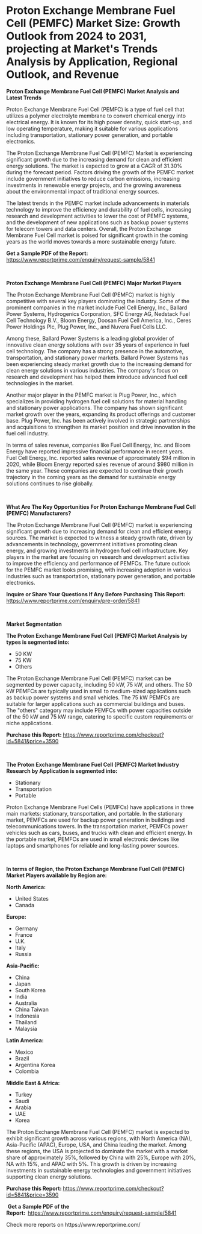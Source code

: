 <p><h1>Proton Exchange Membrane Fuel Cell (PEMFC) Market Size: Growth Outlook from 2024 to 2031, projecting at Market's Trends Analysis by Application, Regional Outlook, and Revenue</h1></p><p><strong>Proton Exchange Membrane Fuel Cell (PEMFC) Market Analysis and Latest Trends</strong></p>
<p><p>Proton Exchange Membrane Fuel Cell (PEMFC) is a type of fuel cell that utilizes a polymer electrolyte membrane to convert chemical energy into electrical energy. It is known for its high power density, quick start-up, and low operating temperature, making it suitable for various applications including transportation, stationary power generation, and portable electronics.</p><p>The Proton Exchange Membrane Fuel Cell (PEMFC) Market is experiencing significant growth due to the increasing demand for clean and efficient energy solutions. The market is expected to grow at a CAGR of 31.30% during the forecast period. Factors driving the growth of the PEMFC market include government initiatives to reduce carbon emissions, increasing investments in renewable energy projects, and the growing awareness about the environmental impact of traditional energy sources.</p><p>The latest trends in the PEMFC market include advancements in materials technology to improve the efficiency and durability of fuel cells, increasing research and development activities to lower the cost of PEMFC systems, and the development of new applications such as backup power systems for telecom towers and data centers. Overall, the Proton Exchange Membrane Fuel Cell market is poised for significant growth in the coming years as the world moves towards a more sustainable energy future.</p></p>
<p><strong>Get a Sample PDF of the Report:&nbsp;</strong> <a href="https://www.reportprime.com/enquiry/request-sample/5841">https://www.reportprime.com/enquiry/request-sample/5841</a></p>
<p>&nbsp;</p>
<p><strong>Proton Exchange Membrane Fuel Cell (PEMFC) Major Market Players</strong></p>
<p><p>The Proton Exchange Membrane Fuel Cell (PEMFC) market is highly competitive with several key players dominating the industry. Some of the prominent companies in the market include Fuel Cell Energy, Inc., Ballard Power Systems, Hydrogenics Corporation, SFC Energy AG, Nedstack Fuel Cell Technology B.V., Bloom Energy, Doosan Fuel Cell America, Inc., Ceres Power Holdings Plc, Plug Power, Inc., and Nuvera Fuel Cells LLC.</p><p>Among these, Ballard Power Systems is a leading global provider of innovative clean energy solutions with over 35 years of experience in fuel cell technology. The company has a strong presence in the automotive, transportation, and stationary power markets. Ballard Power Systems has been experiencing steady market growth due to the increasing demand for clean energy solutions in various industries. The company's focus on research and development has helped them introduce advanced fuel cell technologies in the market.</p><p>Another major player in the PEMFC market is Plug Power, Inc., which specializes in providing hydrogen fuel cell solutions for material handling and stationary power applications. The company has shown significant market growth over the years, expanding its product offerings and customer base. Plug Power, Inc. has been actively involved in strategic partnerships and acquisitions to strengthen its market position and drive innovation in the fuel cell industry.</p><p>In terms of sales revenue, companies like Fuel Cell Energy, Inc. and Bloom Energy have reported impressive financial performance in recent years. Fuel Cell Energy, Inc. reported sales revenue of approximately $94 million in 2020, while Bloom Energy reported sales revenue of around $980 million in the same year. These companies are expected to continue their growth trajectory in the coming years as the demand for sustainable energy solutions continues to rise globally.</p></p>
<p>&nbsp;</p>
<p><strong>What Are The Key Opportunities For Proton Exchange Membrane Fuel Cell (PEMFC) Manufacturers?</strong></p>
<p><p>The Proton Exchange Membrane Fuel Cell (PEMFC) market is experiencing significant growth due to increasing demand for clean and efficient energy sources. The market is expected to witness a steady growth rate, driven by advancements in technology, government initiatives promoting clean energy, and growing investments in hydrogen fuel cell infrastructure. Key players in the market are focusing on research and development activities to improve the efficiency and performance of PEMFCs. The future outlook for the PEMFC market looks promising, with increasing adoption in various industries such as transportation, stationary power generation, and portable electronics.</p></p>
<p><strong>Inquire or Share Your Questions If Any Before Purchasing This Report:</strong> <a href="https://www.reportprime.com/enquiry/pre-order/5841">https://www.reportprime.com/enquiry/pre-order/5841</a></p>
<p>&nbsp;</p>
<p><strong>Market Segmentation</strong></p>
<p><strong>The Proton Exchange Membrane Fuel Cell (PEMFC) Market Analysis by types is segmented into:</strong></p>
<p><ul><li>50 KW</li><li>75 KW</li><li>Others</li></ul></p>
<p><p>The Proton Exchange Membrane Fuel Cell (PEMFC) market can be segmented by power capacity, including 50 kW, 75 kW, and others. The 50 kW PEMFCs are typically used in small to medium-sized applications such as backup power systems and small vehicles. The 75 kW PEMFCs are suitable for larger applications such as commercial buildings and buses. The "others" category may include PEMFCs with power capacities outside of the 50 kW and 75 kW range, catering to specific custom requirements or niche applications.</p></p>
<p><strong>Purchase this Report:&nbsp;</strong><a href="https://www.reportprime.com/checkout?id=5841&price=3590">https://www.reportprime.com/checkout?id=5841&price=3590</a></p>
<p>&nbsp;</p>
<p><strong>The Proton Exchange Membrane Fuel Cell (PEMFC) Market Industry Research by Application is segmented into:</strong></p>
<p><ul><li>Stationary</li><li>Transportation</li><li>Portable</li></ul></p>
<p><p>Proton Exchange Membrane Fuel Cells (PEMFCs) have applications in three main markets: stationary, transportation, and portable. In the stationary market, PEMFCs are used for backup power generation in buildings and telecommunications towers. In the transportation market, PEMFCs power vehicles such as cars, buses, and trucks with clean and efficient energy. In the portable market, PEMFCs are used in small electronic devices like laptops and smartphones for reliable and long-lasting power sources.</p></p>
<p>&nbsp;</p>
<p><strong>In terms of Region, the Proton Exchange Membrane Fuel Cell (PEMFC) Market Players available by Region are:</strong></p>
<p>
    <p> <strong> North America: </strong>
        <ul>
            <li>United States</li>
            <li>Canada</li>
        </ul>
        </p> 
    <p> <strong> Europe: </strong>
        <ul>
            <li>Germany</li>
            <li>France</li>
            <li>U.K.</li>
            <li>Italy</li>
            <li>Russia</li>
        </ul>
        </p> 
    <p> <strong> Asia-Pacific: </strong>
        <ul>
            <li>China</li>
            <li>Japan</li>
            <li>South Korea</li>
            <li>India</li>
            <li>Australia</li>
            <li>China Taiwan</li>
            <li>Indonesia</li>
            <li>Thailand</li>
            <li>Malaysia</li>
        </ul>
        </p> 
    <p> <strong> Latin America: </strong>
        <ul>
            <li>Mexico</li>
            <li>Brazil</li>
            <li>Argentina Korea</li>
            <li>Colombia</li>
        </ul>
        </p> 
    <p> <strong> Middle East & Africa: </strong>
        <ul>
            <li>Turkey</li>
            <li>Saudi</li>
            <li>Arabia</li>
            <li>UAE</li>
            <li>Korea</li>
        </ul>
    </p>
    </p>
<p><p>The Proton Exchange Membrane Fuel Cell (PEMFC) market is expected to exhibit significant growth across various regions, with North America (NA), Asia-Pacific (APAC), Europe, USA, and China leading the market. Among these regions, the USA is projected to dominate the market with a market share of approximately 35%, followed by China with 25%, Europe with 20%, NA with 15%, and APAC with 5%. This growth is driven by increasing investments in sustainable energy technologies and government initiatives supporting clean energy solutions.</p></p>
<p><strong>Purchase this Report: </strong><a href="https://www.reportprime.com/checkout?id=5841&price=3590">https://www.reportprime.com/checkout?id=5841&price=3590</a></p>
<p>&nbsp;<strong>Get a Sample PDF of the Report:&nbsp;&nbsp;</strong><a href="https://www.reportprime.com/enquiry/request-sample/5841">https://www.reportprime.com/enquiry/request-sample/5841</a></p>
<p><strong></strong></p>
<p>Check more reports on https://www.reportprime.com/</p>